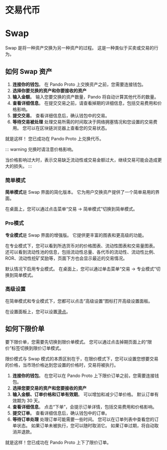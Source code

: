 # 交易代币

# Swap

Swap 是将一种资产交换为另一种资产的过程。 这是一种类似于买卖或交易的行为。

## 如何 Swap 资产

1. **连接你的钱包**。
    在 Pando Proto 上交换资产之前，您需要连接钱包。
2. **选择你要兑换的资产和你要接收的资产**
3. **输入金额**。
    输入您要交换的资产数量，Pando 将自动计算其他代币的数量。
4. **查看详细信息**。
    在提交交易之前，请查看掉期的详细信息，包括交易费用和价格影响。
5. **提交交易**。
    查看详细信息后，确认钱包中的交易。
6. **等待交易被处理**
    处理交易所需的时间取决于网络拥塞情况和您设置的交易费用。 您可以在区块链浏览器上查看您的交易状态。

就是这样！ 您已成功在 Pando Proto 上兑换代币。

::: warning
兑换时请注意价格影响。

当价格影响过大时，表示交易缺乏流动性或交易金额过大，继续交易可能会造成更大的损失。
:::


### 简单模式

**简单模式**是 Swap 界面的简化版本。 它为用户交换资产提供了一个简单易用的界面。

在桌面上，您可以通过点击菜单“交易 -> 简单模式”切换到简单模式。

### Pro模式

**专业模式**是 Swap 界面的增强版。 它提供更丰富的图表和更高级的功能。

在专业模式下，您可以看到所选货币对的价格图表、流动性图表和交易量图表。 还可以看到流动性池的信息，包括流动性总量、各代币的流动性、流动性比例、ROR、流动性挖矿奖励等，页面下方也会显示最近的交易情况。

默认情况下启用专业模式。 在桌面上，您可以通过单击菜单“交易 -> 专业模式”切换到简单模式。

### 高级设置

在简单模式和专业模式下，您都可以点击“高级设置”图标打开高级设置面板。

在设置面板上，您可以设置[滑点](../manual/trade.md#slippage-tolerance)。

## 如何下限价单

要下限价单，您需要先切换到限价单模式。 您可以通过点击掉期页面上的“限价”标签切换到限价订单模式。

限价模式与 Swap 模式的本质区别在于，在限价模式下，您可以设置您想要交易的价格，当市场价格达到您设置的价格时，交易将被执行。

1. **连接你的钱包**。
    在您可以在 Pando Proto 上下限价订单之前，您需要连接钱包。
2. **选择您要交易的资产和您要接收的资产**
3. **输入金额、订单价格和订单有效期**。
    可以增加和减少订单价格。 默认订单有效期为 30 天。
4. **查看详细信息**。
    点击“下单”，会提示订单详情，包括交易费用和价格影响。
5. **提交订单**。
    查看详细信息后，确认钱包中的订单。
6. **等待订单处理**
    处理订单可能需要一些时间。 您可以在订单列表中查看您的订单状态。 如果订单未被执行，您可以随时取消它。 如果订单过期，将自动取消并退款。

就是这样！您已成功在 Pando Proto 上下了限价订单。